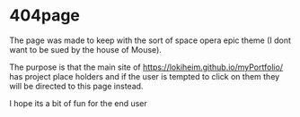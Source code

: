 # 404page

The page was made to keep with the sort of space opera epic theme (I dont want to be sued by the house of Mouse).

The purpose is that the main site of https://lokiheim.github.io/myPortfolio/ has project place holders and if the user is tempted to click on them they will be directed to this page instead.

I hope its a bit of fun for the end user